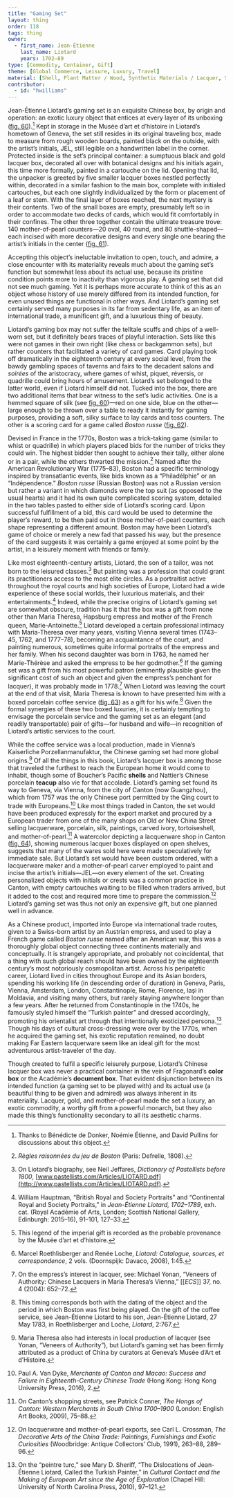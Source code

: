 ```yaml
---
title: "Gaming Set"
layout: thing
order: 118
tags: thing
owner:
  - first_name: Jean-Étienne
    last_name: Liotard
    years: 1702–89
type: [Commodity, Container, Gift]
theme: [Global Commerce, Leisure, Luxury, Travel]
material: [Shell, Plant Matter / Wood, Synthetic Materials / Lacquer, Synthetic Materials / Paper Textile / Silk]
contributor:
  - id: "hwilliams"
---
```


Jean-Étienne Liotard’s gaming set is an exquisite Chinese box, by origin and operation: an exotic luxury object that entices at every layer of its unboxing ([fig. 60](#fig.-60)).[^1] Kept in storage in the Musée d’art et d’histoire in Liotard’s hometown of Geneva, the set still resides in its original traveling box, made to measure from rough wooden boards, painted black on the outside, with the artist’s initials, JEL, still legible on a handwritten label in the corner. Protected inside is the set’s principal container: a sumptuous black and gold lacquer box, decorated all over with botanical designs and his initials again, this time more formally, painted in a cartouche on the lid. Opening that lid, the unpacker is greeted by five smaller lacquer boxes nestled perfectly within, decorated in a similar fashion to the main box, complete with initialed cartouches, but each one slightly individualized by the form or placement of a leaf or stem. With the final layer of boxes reached, the next mystery is their contents. Two of the small boxes are empty, presumably left so in order to accommodate two decks of cards, which would fit comfortably in their confines. The other three together contain the ultimate treasure trove: 140 mother-of-pearl counters—20 oval, 40 round, and 80 shuttle-shaped—each incised with more decorative designs and every single one bearing the artist’s initials in the center ([fig. 61](#fig.-61)).

Accepting this object’s ineluctable invitation to open, touch, and admire, a close encounter with its materiality reveals much about the gaming set’s function but somewhat less about its actual use, because its pristine condition points more to inactivity than vigorous play. A gaming set that did not see much gaming. Yet it is perhaps more accurate to think of this as an object whose history of use merely differed from its intended function, for even unused things are functional in other ways. And Liotard’s gaming set certainly served many purposes in its far from sedentary life, as an item of international trade, a munificent gift, and a luxurious thing of beauty.

Liotard’s gaming box may not suffer the telltale scuffs and chips of a well-worn set, but it definitely bears traces of playful interaction. Sets like this were not games in their own right (like chess or backgammon sets), but rather counters that facilitated a variety of card games. Card playing took off dramatically in the eighteenth century at every social level, from the bawdy gambling spaces of taverns and fairs to the decadent salons and *soirées* of the aristocracy, where games of whist, piquet, réversis, or quadrille could bring hours of amusement. Liotard’s set belonged to the latter world, even if Liotard himself did not. Tucked into the box, there are two additional items that bear witness to the set’s ludic activities. One is a hemmed square of silk (see [fig. 60](#fig.-60))—red on one side, blue on the other—large enough to be thrown over a table to ready it instantly for gaming purposes, providing a soft, silky surface to lay cards and toss counters. The other is a scoring card for a game called *Boston russe* ([fig. 62](#fig.-62)).

Devised in France in the 1770s, Boston was a trick-taking game (similar to whist or quadrille) in which players placed bids for the number of tricks they could win. The highest bidder then sought to achieve their tally, either alone or in a pair, while the others thwarted the mission.[^2] Named after the American Revolutionary War (1775–83), Boston had a specific terminology inspired by transatlantic events, like bids known as a “Philadélphie” or an “Indépendence.” *Boston russe* (Russian Boston) was not a Russian version but rather a variant in which diamonds were the top suit (as opposed to the usual hearts) and it had its own quite complicated scoring system, detailed in the two tables pasted to either side of Liotard’s scoring card. Upon successful fulfillment of a bid, this card would be used to determine the player’s reward, to be then paid out in those mother-of-pearl counters, each shape representing a different amount. Boston may have been Liotard’s game of choice or merely a new fad that passed his way, but the presence of the card suggests it was certainly a game enjoyed at some point by the artist, in a leisurely moment with friends or family.

Like most eighteenth-century artists, Liotard, the son of a tailor, was not born to the leisured classes.[^3] But painting was a profession that could grant its practitioners access to the most elite circles. As a portraitist active throughout the royal courts and high societies of Europe, Liotard had a wide experience of these social worlds, their luxurious materials, and their entertainments.[^4] Indeed, while the precise origins of Liotard’s gaming set are somewhat obscure, tradition has it that the box was a gift from none other than Maria Theresa, Hapsburg empress and mother of the French queen, Marie-Antoinette.[^5] Liotard developed a certain professional intimacy with Maria-Theresa over many years, visiting Vienna several times (1743–45, 1762, and 1777–78), becoming an acquaintance of the court, and painting numerous, sometimes quite informal portraits of the empress and her family. When his second daughter was born in 1763, he named her Marie-Thérèse and asked the empress to be her godmother.[^6] If the gaming set was a gift from his most powerful patron (eminently plausible given the significant cost of such an object and given the empress’s penchant for lacquer), it was probably made in 1778.[^7] When Liotard was leaving the court at the end of that visit, Maria Theresa is known to have presented him with a boxed porcelain coffee service ([fig. 63](#fig.-63)) as a gift for his wife.[^8] Given the formal synergies of these two boxed luxuries, it is certainly tempting to envisage the porcelain service and the gaming set as an elegant (and readily transportable) pair of gifts—for husband and wife—in recognition of Liotard’s artistic services to the court.

While the coffee service was a local production, made in Vienna’s Kaiserliche Porzellanmanufaktur, the Chinese gaming set had more global origins.[^9] Of all the things in this book, Liotard’s lacquer box is among those that traveled the furthest to reach the European home it would come to inhabit, though some of Boucher’s Pacific **shells** and Nattier’s Chinese porcelain **teacup** also vie for that accolade. Liotard’s gaming set found its way to Geneva, via Vienna, from the city of Canton (now Guangzhou), which from 1757 was the only Chinese port permitted by the Qing court to trade with Europeans.[^10] Like most things traded in Canton, the set would have been produced expressly for the export market and procured by a European trader from one of the many shops on Old or New China Street selling lacquerware, porcelain, silk, paintings, carved ivory, tortoiseshell, and mother-of-pearl.[^11] A watercolor depicting a lacquerware shop in Canton ([fig. 64](#fig.-64)), showing numerous lacquer boxes displayed on open shelves, suggests that many of the wares sold here were made speculatively for immediate sale. But Liotard’s set would have been custom ordered, with a lacquerware maker and a mother-of-pearl carver employed to paint and incise the artist’s initials—JEL—on every element of the set. Creating personalized objects with initials or crests was a common practice in Canton, with empty cartouches waiting to be filled when traders arrived, but it added to the cost and required more time to prepare the commission.[^12] Liotard’s gaming set was thus not only an expensive gift, but one planned well in advance.

As a Chinese product, imported into Europe via international trade routes, given to a Swiss-born artist by an Austrian empress, and used to play a French game called *Boston russe* named after an American war, this was a thoroughly global object connecting three continents materially and conceptually. It is strangely appropriate, and probably not coincidental, that a thing with such global reach should have been owned by the eighteenth century’s most notoriously cosmopolitan artist. Across his peripatetic career, Liotard lived in cities throughout Europe and its Asian borders, spending his working life (in descending order of duration) in Geneva, Paris, Vienna, Amsterdam, London, Constantinople, Rome, Florence, Iași in Moldavia, and visiting many others, but rarely staying anywhere longer than a few years. After he returned from Constantinople in the 1740s, he famously styled himself the “Turkish painter” and dressed accordingly, promoting his orientalist art through that intentionally exoticized persona.[^13] Though his days of cultural cross-dressing were over by the 1770s, when he acquired the gaming set, his exotic reputation remained, no doubt making Far Eastern lacquerware seem like an ideal gift for the most adventurous artist-traveler of the day.

Though created to fulfil a specific leisurely purpose, Liotard’s Chinese lacquer box was never a practical container in the vein of Fragonard’s **color box** or the Académie’s **document box**. That evident disjunction between its intended function (a gaming set to be played with) and its actual use (a beautiful thing to be given and admired) was always inherent in its materiality. Lacquer, gold, and mother-of-pearl made the set a luxury, an exotic commodity, a worthy gift from a powerful monarch, but they also made this thing’s functionality secondary to all its aesthetic charms.

[^1]: Thanks to Bénédicte de Donker, Noémie Étienne, and David Pullins for discussions about this object.

[^2]: *Règles raisonnées du jeu de Boston* (Paris: Defrelle, 1808).

[^3]: On Liotard’s biography, see Neil Jeffares, *Dictionary of Pastellists before 1800*, [www.pastellists.com/Articles/LIOTARD.pdf](http://www.pastellists.com/Articles/LIOTARD.pdf).

[^4]: William Hauptman, “British Royal and Society Portraits” and “Continental Royal and Society Portraits,” in *Jean-Étienne Liotard, 1702–1789*, exh. cat. (Royal Académie of Arts, London; Scottish National Gallery, Edinburgh: 2015–16), 91–101, 127–33.

[^5]: This legend of the imperial gift is recorded as the probable provenance by the Musée d’art et d’histoire.

[^6]: Marcel Roethlisberger and Renée Loche, *Liotard: Catalogue, sources, et correspondence*, 2 vols. (Doornspijk: Davaco, 2008), 1:45.

[^7]: On the empress’s interest in lacquer, see: Michael Yonan, “Veneers of Authority: Chinese Lacquers in Maria Theresa’s Vienna,” [[*ECS*]] 37, no. 4 (2004): 652–72.

[^8]: This timing corresponds both with the dating of the object and the period in which Boston was first being played. On the gift of the coffee service, see Jean-Étienne Liotard to his son, Jean-Étienne Liotard, 27 May 1783, in Roethlisberger and Loche, *Liotard*, 2:767.

[^9]: Maria Theresa also had interests in local production of lacquer (see Yonan, “Veneers of Authority”), but Liotard’s gaming set has been firmly attributed as a product of China by curators at Geneva’s Musée d’Art et d’Histoire.

[^10]: Paul A. Van Dyke, *Merchants of Canton and Macao: Success and Failure in Eighteenth-Century Chinese Trade* (Hong Kong: Hong Kong University Press, 2016), 2.

[^11]: On Canton’s shopping streets, see Patrick Conner, *The Hongs of Canton: Western Merchants in South China 1700–1900* (London: English Art Books, 2009), 75–88.

[^12]: On lacquerware and mother-of-pearl exports, see Carl L. Crossman, *The Decorative Arts of the China Trade: Paintings, Furnishings and Exotic Curiosities* (Woodbridge: Antique Collectors’ Club, 1991), 263–88, 289–96.

[^13]: On the “peintre turc,” see Mary D. Sheriff, “The Dislocations of Jean-Étienne Liotard, Called the Turkish Painter,” in *Cultural Contact and the Making of European Art since the Age of Exploration* (Chapel Hill: University of North Carolina Press, 2010), 97–121.
